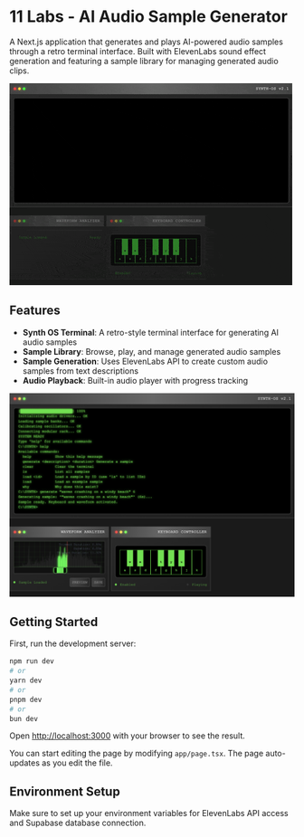 # 11 Labs - AI Audio Sample Generator

A Next.js application that generates and plays AI-powered audio samples through a retro terminal interface. Built with ElevenLabs sound effect generation and featuring a sample library for managing generated audio clips.

![demo](./public/screenshots/demo.gif)

## Features

- **Synth OS Terminal**: A retro-style terminal interface for generating AI audio samples
- **Sample Library**: Browse, play, and manage generated audio samples
- **Sample Generation**: Uses ElevenLabs API to create custom audio samples from text descriptions
- **Audio Playback**: Built-in audio player with progress tracking

![screenshot](./public/screenshots/screenshot-1.png)

## Getting Started

First, run the development server:

```bash
npm run dev
# or
yarn dev
# or
pnpm dev
# or
bun dev
```

Open [http://localhost:3000](http://localhost:3000) with your browser to see the result.

You can start editing the page by modifying `app/page.tsx`. The page auto-updates as you edit the file.

## Environment Setup

Make sure to set up your environment variables for ElevenLabs API access and Supabase database connection.
